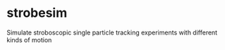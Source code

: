 # strobesim
Simulate stroboscopic single particle tracking experiments with different kinds of motion
